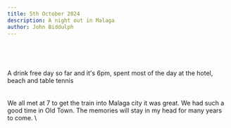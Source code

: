 ```yaml
---
title: 5th October 2024
description: A night out in Malaga
author: John Biddulph
---
```


<!-- ::callout
---
icon: https://api.iconify.design/mdi:brain.svg
---
_This_ can be rich text with [MarkDown]{.font-bold.bg-yellow-300.px-2.text-yellow-900}! 
:: -->

# 
\
&nbsp;
\
A drink free day so far and it's 6pm, spent most of the day at the hotel, beach and table tennis
\
\
&nbsp;
\
We all met at 7 to get the train into Malaga city it was great. We had such a good time in Old Town. The memories will stay in my head for many years to come.
\
